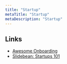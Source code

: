 ```yaml
---
title: "Startup"
metaTitle: "Startup"
metaDescription: "Startup"
---
```


## Links

- [Awesome Onboarding](https://github.com/92bondstreet/awesome-onboarding)
- [Slidebean: Startups 101](https://www.youtube.com/user/slidebean)

